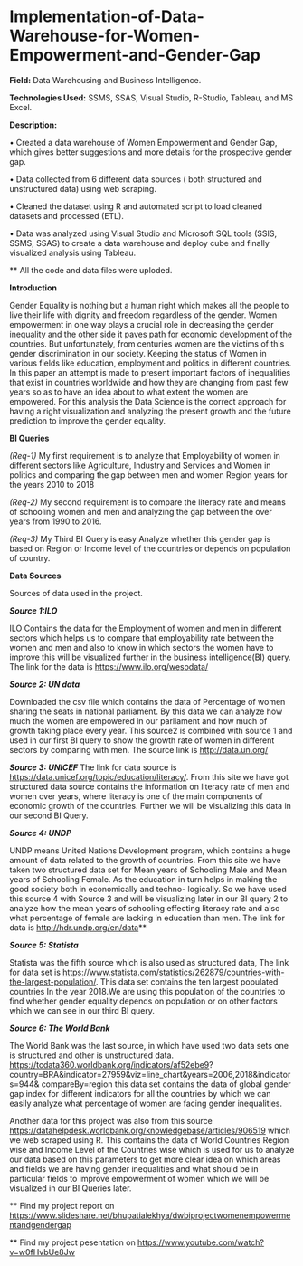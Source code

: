 # Implementation-of-Data-Warehouse-for-Women-Empowerment-and-Gender-Gap

**Field:** Data Warehousing and Business Intelligence.

**Technologies Used:** SSMS, SSAS, Visual Studio, R-Studio, Tableau, and MS Excel. 

**Description:** 

•	Created a data warehouse of Women Empowerment and Gender Gap, which gives better suggestions and more details for the prospective gender gap.

•	Data collected from 6 different data sources ( both structured and unstructured data) using web scraping.

•	Cleaned the dataset using R and automated script to load cleaned datasets and processed (ETL).

•	Data was analyzed using Visual Studio and Microsoft SQL tools (SSIS, SSMS, SSAS) to create a data warehouse and deploy cube and finally visualized analysis using Tableau. 


** All the code and data files were uploded.


**Introduction**

Gender Equality is nothing but a human right which makes all the people to live their life with dignity and freedom regardless of the gender. Women empowerment in one way plays a crucial role in decreasing the gender inequality and the other side it paves path for economic development of the countries. But unfortunately, from centuries women are the victims of this gender discrimination in our society. Keeping the status of Women in various fields like education, employment and politics in different countries. In this paper an attempt is made to present important factors of inequalities that exist in countries worldwide and how they are changing from past few years so as to have an idea about to what extent the women are empowered. For this analysis the Data Science is the correct approach for having a right visualization and analyzing the present growth and the future prediction to improve the gender equality.


**BI Queries**

_(Req-1)_ My first requirement is to analyze that Employability of women in different sectors like Agriculture, Industry and Services and Women in politics and comparing the gap between men and women Region years for the years 2010 to 2018

_(Req-2)_ My second requirement is to compare the literacy rate and means of schooling women and men and analyzing the gap between the over years from 1990 to 2016.

_(Req-3)_ My Third BI Query is easy Analyze whether this gender gap is based on Region or Income level of the countries or depends on population of country.


**Data Sources**

Sources of data used in the project.

_**Source 1:ILO**_

ILO Contains the data for the Employment of women and men in different sectors which helps us to compare that employability rate between the women and men and also to know in which sectors the women have to improve this will be visualized further in the business intelligence(BI) query. The link for the data is https://www.ilo.org/wesodata/

**_Source 2: UN data_**

Downloaded the csv file which contains the data of Percentage of women sharing the seats in national parliament. By this data we can analyze how much the women are empowered in our parliament and how much of growth taking place every year. This source2 is combined with source 1 and used in our first BI query to show the growth rate of women in different sectors by comparing with men. The source link is http://data.un.org/

**_Source 3: UNICEF_**
The link for data source is https://data.unicef.org/topic/education/literacy/. From this site we have got structured data source contains the information on literacy rate of men and women over years, where literacy is one of the main components of economic growth of the countries. Further we will be visualizing this data in our second BI Query.

**_Source 4: UNDP_**

UNDP means United Nations Development program, which contains a huge amount of data related to the growth of countries. From this site we have taken two structured data set for Mean years of Schooling Male and Mean years of Schooling Female. As the education in turn helps in making the good society both in economically and techno- logically. So we have used this source 4 with Source 3 and will be visualizing later in our BI query 2 to analyze how the mean years of schooling effecting literacy rate and also what percentage of female are lacking in education than men. The link for data is http://hdr.undp.org/en/data**

**_Source 5: Statista_**

Statista was the fifth source which is also used as structured data, The link for data set is https://www.statista.com/statistics/262879/countries-with-the-largest-population/. This data set contains the ten largest populated countries In the year 2018.We are using this population of the countries to find whether gender equality depends on population or on other factors which we can see in our third BI query.

**_Source 6: The World Bank_**

The World Bank was the last source, in which have used two data sets one is structured and other is unstructured data. https://tcdata360.worldbank.org/indicators/af52ebe9? country=BRA&indicator=27959&viz=line_chart&years=2006,2018&indicators=944& compareBy=region this data set contains the data of global gender gap index for different indicators for all the countries by which we can easily analyze what percentage of women are facing gender inequalities. 

   Another data for this project was also from this source https://datahelpdesk.worldbank.org/knowledgebase/articles/906519 which we web scraped using R. This contains the data of World Countries Region wise and Income Level of the Countries wise which is used for us to analyze our data based on this parameters to get more clear idea on which areas and fields we are having gender inequalities and what should be in particular fields to improve empowerment of women which we will be visualized in our BI Queries later.
    
    
** Find my project report on https://www.slideshare.net/bhupatialekhya/dwbiprojectwomenempowermentandgendergap

** Find my project pesentation on https://www.youtube.com/watch?v=w0fHvbUe8Jw
